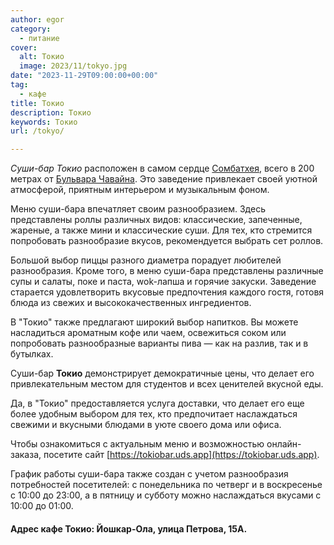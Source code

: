 ```yaml
---
author: egor
category:
  - питание
cover:
  alt: Токио
  image: 2023/11/tokyo.jpg
date: "2023-11-29T09:00:00+00:00"
tag:
  - кафе
title: Токио
description: Токио
keywords: Токио
url: /tokyo/

---
```

_Суши-бар Токио_ расположен в самом сердце [Сомбатхея](/sombathej/), всего в 200 метрах от [Бульвара Чавайна](/chavajna/). Это заведение привлекает своей уютной атмосферой, приятным интерьером и музыкальным фоном.

Меню суши-бара впечатляет своим разнообразием. Здесь представлены роллы различных видов: классические, запеченные, жареные, а также мини и классические суши. Для тех, кто стремится попробовать разнообразие вкусов, рекомендуется выбрать сет роллов.

Большой выбор пиццы разного диаметра порадует любителей разнообразия. Кроме того, в меню суши-бара представлены различные супы и салаты, поке и паста, wok-лапша и горячие закуски. Заведение старается удовлетворить вкусовые предпочтения каждого гостя, готовя блюда из свежих и высококачественных ингредиентов.

В "Токио" также предлагают широкий выбор напитков. Вы можете насладиться ароматным кофе или чаем, освежиться соком или попробовать разнообразные варианты пива — как на разлив, так и в бутылках.

Суши-бар **Токио** демонстрирует демократичные цены, что делает его привлекательным местом для студентов и всех ценителей вкусной еды.

Да, в "Токио" предоставляется услуга доставки, что делает его еще более удобным выбором для тех, кто предпочитает наслаждаться свежими и вкусными блюдами в уюте своего дома или офиса.

Чтобы ознакомиться с актуальным меню и возможностью онлайн-заказа, посетите сайт [https://tokiobar.uds.app](https://tokiobar.uds.app).

График работы суши-бара также создан с учетом разнообразия потребностей посетителей: с понедельника по четверг и в воскресенье с 10:00 до 23:00, а в пятницу и субботу можно наслаждаться вкусами с 10:00 до 01:00.

#### Адрес кафе Токио: Йошкар-Ола, улица Петрова, 15А.
